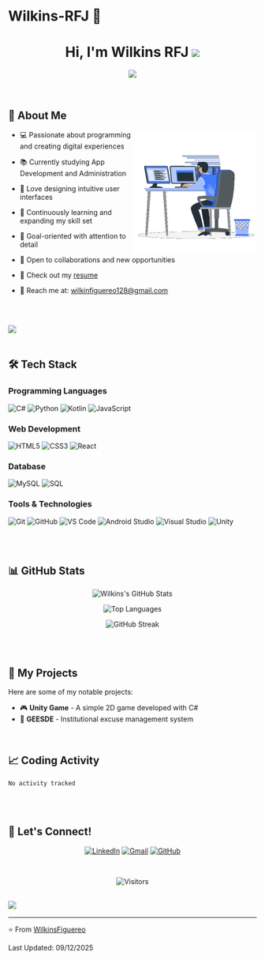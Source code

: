 # Wilkins-RFJ 👋

<h1 align="center"><b>Hi, I'm Wilkins RFJ </b><img src="https://media.giphy.com/media/hvRJCLFzcasrR4ia7z/giphy.gif" width="35"></h1>

<p align="center">
  <a href="https://github.com/WilkinsFiguereo"><img src="https://readme-typing-svg.herokuapp.com?font=Time+New+Roman&color=cyan&size=25&center=true&vCenter=true&width=600&height=100&lines=Assalamu+O+Alaikum+Warahmatullah..&hearts;++;Self-taught+Front-End+Developer,;Computer+Science+Student,;CTF+Newbie,;Active+Learner/Researcher,;Love+to+learn+new+stuffs..<3"></a>
</p>
<br>

## 🌟 **About Me**

<picture> 
  <img align="right" src="https://github.com/0xAbdulKhalid/0xAbdulKhalid/raw/main/assets/mdImages/Right_Side.gif" width="250px">
</picture>

- 💻 Passionate about programming and creating digital experiences
- 📚 Currently studying App Development and Administration
- 🎨 Love designing intuitive user interfaces
- 🌱 Continuously learning and expanding my skill set
- 🎯 Goal-oriented with attention to detail
- 🤝 Open to collaborations and new opportunities

- 📄 Check out my [resume](https://drive.google.com/file/d/1l2nXXN4kwyVvrQmIZBpErwHY7a2nz7uU/view?usp=sharing)
- 📧 Reach me at: wilkinfiguereo128@gmail.com

<br><br>

<img src="https://user-images.githubusercontent.com/73097560/115834477-dbab4500-a447-11eb-908a-139a6edaec5c.gif">
<br><br>

## 🛠️ **Tech Stack**

### **Programming Languages**
![C#](https://img.shields.io/badge/C%23-239120?style=for-the-badge&logo=c-sharp&logoColor=white)
![Python](https://img.shields.io/badge/Python-3776AB?style=for-the-badge&logo=python&logoColor=white)
![Kotlin](https://img.shields.io/badge/Kotlin-7F52FF?style=for-the-badge&logo=kotlin&logoColor=white)
![JavaScript](https://img.shields.io/badge/JavaScript-F7DF1E?style=for-the-badge&logo=javascript&logoColor=black)

### **Web Development**
![HTML5](https://img.shields.io/badge/HTML5-E34F26?style=for-the-badge&logo=html5&logoColor=white)
![CSS3](https://img.shields.io/badge/CSS3-1572B6?style=for-the-badge&logo=css3&logoColor=white)
![React](https://img.shields.io/badge/React-20232A?style=for-the-badge&logo=react&logoColor=61DAFB)

### **Database**
![MySQL](https://img.shields.io/badge/MySQL-4479A1?style=for-the-badge&logo=mysql&logoColor=white)
![SQL](https://img.shields.io/badge/SQL-CC2927?style=for-the-badge&logo=microsoft-sql-server&logoColor=white)

### **Tools & Technologies**
![Git](https://img.shields.io/badge/Git-F05032?style=for-the-badge&logo=git&logoColor=white)
![GitHub](https://img.shields.io/badge/GitHub-181717?style=for-the-badge&logo=github&logoColor=white)
![VS Code](https://img.shields.io/badge/VS_Code-007ACC?style=for-the-badge&logo=visual-studio-code&logoColor=white)
![Android Studio](https://img.shields.io/badge/Android_Studio-3DDC84?style=for-the-badge&logo=android-studio&logoColor=white)
![Visual Studio](https://img.shields.io/badge/Visual_Studio-5C2D91?style=for-the-badge&logo=visual-studio&logoColor=white)
![Unity](https://img.shields.io/badge/Unity-000000?style=for-the-badge&logo=unity&logoColor=white)

<br><br>

## 📊 **GitHub Stats**

<div align="center">
  
![Wilkins's GitHub Stats](https://github-readme-stats.vercel.app/api?username=WilkinsFiguereo&show_icons=true&theme=radical&count_private=true&hide_border=true)
  
![Top Languages](https://github-readme-stats.vercel.app/api/top-langs/?username=WilkinsFiguereo&layout=compact&theme=radical&hide_border=true)
  
![GitHub Streak](https://streak-stats.demolab.com/?user=WilkinsFiguereo&theme=radical&hide_border=true)

</div>

<br><br>

## 🎨 **My Projects**

Here are some of my notable projects:

- 🎮 **Unity Game** - A simple 2D game developed with C#
- 💼 **GEESDE** - Institutional excuse management system

<br>

## 📈 **Coding Activity**

<!--START_SECTION:waka-->

```txt
No activity tracked
```

<!--END_SECTION:waka-->

<br><br>

## 🤝 **Let's Connect!**

<div align="center">
  
[![LinkedIn](https://img.shields.io/badge/LinkedIn-Wilkins_Figuereo-0077B5?style=for-the-badge&logo=linkedin&logoColor=white)](https://linkedin.com/in/wilkins-radhames-figuereo-jiménez-5b3883298)
[![Gmail](https://img.shields.io/badge/Gmail-wilkinfiguereo128-D14836?style=for-the-badge&logo=gmail&logoColor=white)](mailto:wilkinfiguereo128@gmail.com)
[![GitHub](https://img.shields.io/badge/GitHub-WilkinsFiguereo-181717?style=for-the-badge&logo=github&logoColor=white)](https://github.com/WilkinsFiguereo)

</div>

<br>

<div align="center">
  
![Visitors](https://komarev.com/ghpvc/?username=WilkinsFiguereo&style=flat-square&color=blueviolet)

</div>

<br>

<img src="https://user-images.githubusercontent.com/73097560/115834477-dbab4500-a447-11eb-908a-139a6edaec5c.gif">

---
⭐️ From [WilkinsFiguereo](https://github.com/WilkinsFiguereo)

Last Updated: 09/12/2025
